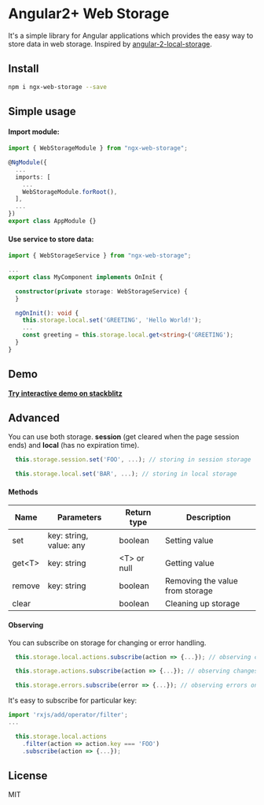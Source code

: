 # Angular2+ Web Storage

It's a simple library for Angular applications which provides the easy way to store data in web storage.
Inspired by [angular-2-local-storage](https://github.com/phenomnomnominal/angular-2-local-storage).

## Install

```bash
npm i ngx-web-storage --save
```

## Simple usage

#### Import module:

```typescript
import { WebStorageModule } from "ngx-web-storage";

@NgModule({
  ...
  imports: [
    ...
    WebStorageModule.forRoot(),
  ],
  ...
})
export class AppModule {}
```

#### Use service to store data: 

```typescript
import { WebStorageService } from "ngx-web-storage";

...
export class MyComponent implements OnInit {

  constructor(private storage: WebStorageService) {
  }

  ngOnInit(): void {
    this.storage.local.set('GREETING', 'Hello World!');
    ...
    const greeting = this.storage.local.get<string>('GREETING');
  }
}
```

## Demo

**[Try interactive demo on stackblitz](https://stackblitz.com/edit/ngx-web-storage?embed=1&file=app/app.component.ts)**

## Advanced

You can use both storage. **session** (get cleared when the page session ends) and **local** (has no expiration time).

```typescript
  this.storage.session.set('FOO', ...); // storing in session storage

  this.storage.local.set('BAR', ...); // storing in local storage
```

#### Methods

| Name              | Parameters                     | Return type       | Description                                 |
| ----------------- | ------------------------------ | ----------------- | ------------------------------------------- |
| set               | key: string, value: any        | boolean           | Setting value                               |
| get\<T\>          | key: string                    | \<T\> or null     | Getting value                               |
| remove            | key: string                    | boolean           | Removing the value from storage             |
| clear             |                                | boolean           | Cleaning up storage                         |

#### Observing

You can subscribe on storage for changing or error handling.

```typescript
  this.storage.local.actions.subscribe(action => {...}); // observing changes on local storage

  this.storage.actions.subscribe(action => {...}); // observing changes on both storage

  this.storage.errors.subscribe(error => {...}); // observing errors on both storage
```

It's easy to subscribe for particular key:

```typescript
import 'rxjs/add/operator/filter';
...

  this.storage.local.actions
    .filter(action => action.key === 'FOO')
    .subscribe(action => {...});
```

## License

MIT
